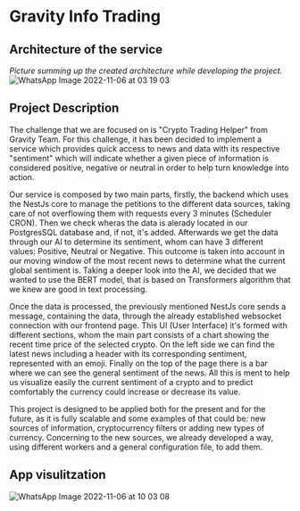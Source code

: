# Gravity Info Trading

## Architecture of the service

*Picture summing up the created architecture while developing the project.*
![WhatsApp Image 2022-11-06 at 03 19 03](https://user-images.githubusercontent.com/61798173/200159734-55d1d61a-276a-493d-a9fe-d401d2acd3c2.jpeg)

## Project Description
The challenge that we are focused on is "Crypto Trading Helper" from Gravity Team.
For this challenge, it has been decided to implement a service which provides quick access to news and data with its respective "sentiment" which will indicate whether a given piece of information is considered positive, negative or neutral in order to help turn knowledge into action. 

Our service is composed by two main parts, firstly, the backend which uses the NestJs core to manage the petitions to the different data sources, taking care of not overflowing them with requests every 3 minutes (Scheduler CRON). Then we check wheras the data is alerady located in our PostgresSQL database and, if not, it's added. Afterwards we get the data through our AI to determine its sentiment, whom can have 3 different values: Positive, Neutral or Negative. This outcome is taken into account in our moving window of the most recent news to determine what the current global sentiment is.
Taking a deeper look into the AI, we decided that we wanted to use the BERT model, that is based on Transformers algorithm that we  knew are good in text processing. 

Once the data is processed, the previously mentioned NestJs core sends a message, containing the data, through the already established websocket connection with our frontend page. This UI (User Interface)  it's formed with different sections, whom the main part consists of a chart showing the recent time price of the selected crypto. On the left side we can find the latest news including a header with its corresponding sentiment, represented with an emoji. Finally on the top of the page there is a bar where we can see the general sentiment of the news. All this is ment to help us visualize easily the current sentiment of a crypto and to predict comfortably the currency could increase or decrease its value.

This project is designed to be applied both for the present and for the future, as it is fully scalable and some examples of that could be: new sources of information, cryptocurrency filters or adding new types of currency.  Concerning to the new sources, we already developed a way, using different workers and a general configuration file, to add them.

## App visulitzation
![WhatsApp Image 2022-11-06 at 10 03 08](https://user-images.githubusercontent.com/61798173/200160504-f468b286-bc74-48a1-ba81-4940f6bd0cfc.jpeg)

